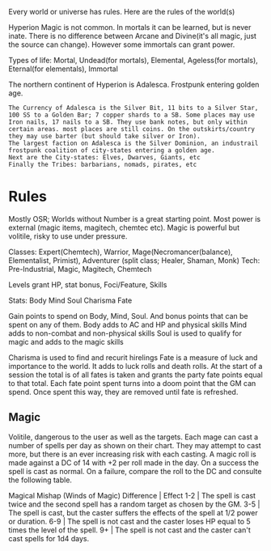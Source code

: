 Every world or universe has rules. Here are the rules of the world(s)

Hyperion
  Magic is not common. In mortals it can be learned, but is never inate. There is no difference between Arcane and Divine(it's all magic, just the source can change). However some immortals can grant power.

  Types of life: Mortal, Undead(for mortals), Elemental, Ageless(for mortals), Eternal(for elementals), Immortal

  The northern continent of Hyperion is Adalesca. Frostpunk entering golden age.

    The Currency of Adalesca is the Silver Bit, 11 bits to a Silver Star, 100 SS to a Golden Bar; 7 copper shards to a SB. Some places may use Iron nails, 17 nails to a SB. They use bank notes, but only within certain areas. most places are still coins. On the outskirts/country they may use barter (but should take silver or Iron).
    The largest faction on Adalesca is the Silver Dominion, an industrail frostpunk coalition of city-states entering a golden age.
    Next are the City-states: Elves, Dwarves, Giants, etc
    Finally the Tribes: barbarians, nomads, pirates, etc

# Rules

Mostly OSR; Worlds without Number is a great starting point. Most power is external (magic items, magitech, chemtec etc). Magic is powerful but volitile, risky to use under pressure.

Classes: Expert(Chemtech), Warrior, Mage(Necromancer(balance), Elementalist, Primist), Adventurer (split class; Healer, Shaman, Monk)
Tech: Pre-Industrial, Magic, Magitech, Chemtech

Levels grant HP, stat bonus, Foci/Feature, Skills

Stats:
Body
Mind
Soul
Charisma
Fate

Gain points to spend on Body, Mind, Soul. And bonus points that can be spent on any of them.
Body adds to AC and HP and physical skills
Mind adds to non-combat and non-physical skills
Soul is used to qualify for magic and adds to the magic skills

Charisma is used to find and recurit hirelings
Fate is a measure of luck and importance to the world. It adds to luck rolls and death rolls. At the start of a session the total is of all fates is taken and grants the party fate points equal to that total. Each fate point spent turns into a doom point that the GM can spend. Once spent this way, they are removed until fate is refreshed.

## Magic

Volitile, dangerous to the user as well as the targets.
Each mage can cast a number of spells per day as shown on their chart. They may attempt to cast more, but there is an ever increasing risk with each casting. A magic roll is made against a DC of 14 with +2 per roll made in the day. On a success the spell is cast as normal. On a failure, compare the roll to the DC and consulte the following table.

Magical Mishap (Winds of Magic)
Difference | Effect
1-2 | The spell is cast twice and the second spell has a random target as chosen by the GM.
3-5 | The spell is cast, but the caster suffers the effects of the spell at 1/2 power or duration.
6-9 | The spell is not cast and the caster loses HP equal to 5 times the level of the spell.
9+  | The spell is not cast and the caster can't cast spells for 1d4 days.